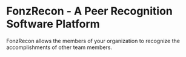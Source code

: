 # FonzRecon - A Peer Recognition Software Platform

FonzRecon allows the members of your organization to recognize the
accomplishments of other team members.
